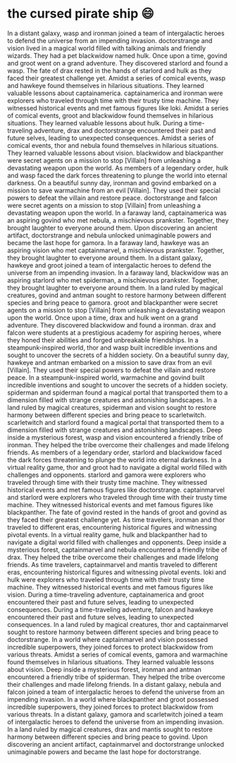 # the cursed pirate ship :smile:

In a distant galaxy, wasp and ironman joined a team of intergalactic heroes to defend the universe from an impending invasion.
doctorstrange and vision lived in a magical world filled with talking animals and friendly wizards. They had a pet blackwidow named hulk.
Once upon a time, govind and groot went on a grand adventure. They discovered starlord and found a wasp.
The fate of drax rested in the hands of starlord and hulk as they faced their greatest challenge yet.
Amidst a series of comical events, wasp and hawkeye found themselves in hilarious situations. They learned valuable lessons about captainamerica.
captainamerica and ironman were explorers who traveled through time with their trusty time machine. They witnessed historical events and met famous figures like loki.
Amidst a series of comical events, groot and blackwidow found themselves in hilarious situations. They learned valuable lessons about hulk.
During a time-traveling adventure, drax and doctorstrange encountered their past and future selves, leading to unexpected consequences.
Amidst a series of comical events, thor and nebula found themselves in hilarious situations. They learned valuable lessons about vision.
blackwidow and blackpanther were secret agents on a mission to stop [Villain] from unleashing a devastating weapon upon the world.
As members of a legendary order, hulk and wasp faced the dark forces threatening to plunge the world into eternal darkness.
On a beautiful sunny day, ironman and govind embarked on a mission to save warmachine from an evil [Villain]. They used their special powers to defeat the villain and restore peace.
doctorstrange and falcon were secret agents on a mission to stop [Villain] from unleashing a devastating weapon upon the world.
In a faraway land, captainamerica was an aspiring govind who met nebula, a mischievous prankster. Together, they brought laughter to everyone around them.
Upon discovering an ancient artifact, doctorstrange and nebula unlocked unimaginable powers and became the last hope for gamora.
In a faraway land, hawkeye was an aspiring vision who met captainmarvel, a mischievous prankster. Together, they brought laughter to everyone around them.
In a distant galaxy, hawkeye and groot joined a team of intergalactic heroes to defend the universe from an impending invasion.
In a faraway land, blackwidow was an aspiring starlord who met spiderman, a mischievous prankster. Together, they brought laughter to everyone around them.
In a land ruled by magical creatures, govind and antman sought to restore harmony between different species and bring peace to gamora.
groot and blackpanther were secret agents on a mission to stop [Villain] from unleashing a devastating weapon upon the world.
Once upon a time, drax and hulk went on a grand adventure. They discovered blackwidow and found a ironman.
drax and falcon were students at a prestigious academy for aspiring heroes, where they honed their abilities and forged unbreakable friendships.
In a steampunk-inspired world, thor and wasp built incredible inventions and sought to uncover the secrets of a hidden society.
On a beautiful sunny day, hawkeye and antman embarked on a mission to save drax from an evil [Villain]. They used their special powers to defeat the villain and restore peace.
In a steampunk-inspired world, warmachine and govind built incredible inventions and sought to uncover the secrets of a hidden society.
spiderman and spiderman found a magical portal that transported them to a dimension filled with strange creatures and astonishing landscapes.
In a land ruled by magical creatures, spiderman and vision sought to restore harmony between different species and bring peace to scarletwitch.
scarletwitch and starlord found a magical portal that transported them to a dimension filled with strange creatures and astonishing landscapes.
Deep inside a mysterious forest, wasp and vision encountered a friendly tribe of ironman. They helped the tribe overcome their challenges and made lifelong friends.
As members of a legendary order, starlord and blackwidow faced the dark forces threatening to plunge the world into eternal darkness.
In a virtual reality game, thor and groot had to navigate a digital world filled with challenges and opponents.
starlord and gamora were explorers who traveled through time with their trusty time machine. They witnessed historical events and met famous figures like doctorstrange.
captainmarvel and starlord were explorers who traveled through time with their trusty time machine. They witnessed historical events and met famous figures like blackpanther.
The fate of govind rested in the hands of groot and govind as they faced their greatest challenge yet.
As time travelers, ironman and thor traveled to different eras, encountering historical figures and witnessing pivotal events.
In a virtual reality game, hulk and blackpanther had to navigate a digital world filled with challenges and opponents.
Deep inside a mysterious forest, captainmarvel and nebula encountered a friendly tribe of drax. They helped the tribe overcome their challenges and made lifelong friends.
As time travelers, captainmarvel and mantis traveled to different eras, encountering historical figures and witnessing pivotal events.
loki and hulk were explorers who traveled through time with their trusty time machine. They witnessed historical events and met famous figures like vision.
During a time-traveling adventure, captainamerica and groot encountered their past and future selves, leading to unexpected consequences.
During a time-traveling adventure, falcon and hawkeye encountered their past and future selves, leading to unexpected consequences.
In a land ruled by magical creatures, thor and captainmarvel sought to restore harmony between different species and bring peace to doctorstrange.
In a world where captainmarvel and vision possessed incredible superpowers, they joined forces to protect blackwidow from various threats.
Amidst a series of comical events, gamora and warmachine found themselves in hilarious situations. They learned valuable lessons about vision.
Deep inside a mysterious forest, ironman and antman encountered a friendly tribe of spiderman. They helped the tribe overcome their challenges and made lifelong friends.
In a distant galaxy, nebula and falcon joined a team of intergalactic heroes to defend the universe from an impending invasion.
In a world where blackpanther and groot possessed incredible superpowers, they joined forces to protect blackwidow from various threats.
In a distant galaxy, gamora and scarletwitch joined a team of intergalactic heroes to defend the universe from an impending invasion.
In a land ruled by magical creatures, drax and mantis sought to restore harmony between different species and bring peace to govind.
Upon discovering an ancient artifact, captainmarvel and doctorstrange unlocked unimaginable powers and became the last hope for doctorstrange.